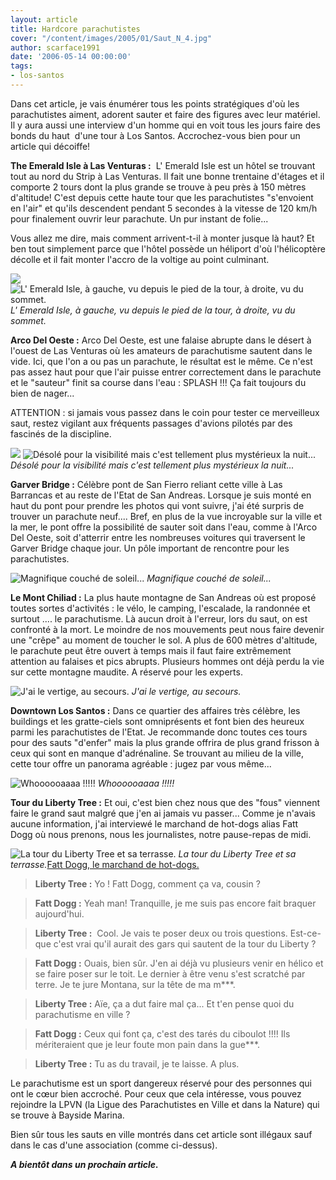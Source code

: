 ```yaml
---
layout: article
title: Hardcore parachutistes
cover: "/content/images/2005/01/Saut_N_4.jpg"
author: scarface1991
date: '2006-05-14 00:00:00'
tags:
- los-santos
---
```


Dans cet article, je vais énumérer tous les points stratégiques d'où les parachutistes aiment, adorent sauter et faire des figures avec leur matériel. Il y aura aussi une interview d'un homme qui en voit tous les jours&nbsp;faire des bonds du haut &nbsp;d'une tour à Los Santos. Accrochez-vous bien pour un article qui décoiffe!

**The Emerald Isle à Las Venturas :** &nbsp;L' Emerald Isle est un&nbsp;hôtel se trouvant tout au nord du Strip à Las Venturas. Il fait une bonne trentaine d'étages et il comporte 2 tours dont la plus grande se trouve à peu&nbsp;près&nbsp;à 150 mètres d'altitude! C'est depuis cette haute tour que les parachutistes "s'envoient en l'air" et qu'ils descendent pendant 5 secondes à la vitesse de 120 km/h pour finalement ouvrir leur parachute. Un pur instant de folie...

Vous allez me dire, mais comment arrivent-t-il à monter jusque là haut? Et ben tout simplement parce que l'hôtel possède un héliport d'où l'hélicoptère décolle et il fait monter l'accro de la voltige au point culminant.

![](/content/images/2005/01/Saut_N_1bis.jpg)
![L' Emerald Isle, à gauche, vu depuis le pied de la tour, à droite, vu du sommet.](/content/images/2005/01/Saut_N_1.jpg)
_L' Emerald Isle, à gauche, vu depuis le pied de la tour, à droite, vu du sommet._

**Arco Del Oeste :** Arco Del Oeste, est une falaise abrupte dans le désert à l'ouest de Las Venturas où les amateurs de parachutisme sautent dans le vide. Ici, que l'on a ou pas un parachute, le résultat est le même. Ce n'est pas assez haut pour que l'air puisse entrer correctement dans le parachute et le "sauteur" finit sa course dans l'eau : SPLASH !!! Ça fait toujours du bien de nager...

ATTENTION : si jamais vous passez dans le coin pour tester ce merveilleux saut, restez vigilant aux fréquents&nbsp;passages d'avions pilotés par des fascinés de la discipline.

![](/content/images/2005/01/Saut_N_2.jpg)
![Désolé pour la visibilité mais c'est tellement plus mystérieux la nuit...](/content/images/2005/01/Saut_N_2bis.jpg)
_Désolé pour la visibilité mais c'est tellement plus mystérieux la nuit..._

**Garver Bridge :** Célèbre pont de San Fierro reliant cette ville à Las Barrancas et au reste de l'Etat de San Andreas. Lorsque je suis monté en haut du pont pour prendre les photos qui vont suivre, j'ai été surpris de trouver un parachute neuf.... Bref, en plus de la vue incroyable sur la ville et la mer, le pont offre la possibilité de sauter soit dans l'eau, comme à l'Arco Del Oeste, soit d'atterrir entre les nombreuses voitures qui traversent le Garver Bridge chaque jour. Un pôle important de rencontre pour les parachutistes.

![Magnifique couché de soleil...](/content/images/2005/01/Saut_N_4.jpg)
_Magnifique couché de soleil..._

**Le Mont Chiliad :** La plus haute montagne de San Andreas où est proposé toutes sortes d'activités : le vélo, le camping, l'escalade, la randonnée et surtout .... le parachutisme. Là aucun droit à l'erreur, lors du saut, on est confronté à la mort. Le moindre de nos mouvements peut nous faire devenir une "crêpe" au moment de toucher le sol. A plus de 600 mètres d'altitude, le parachute peut être ouvert à temps mais il faut faire extrêmement attention au falaises et pics abrupts. Plusieurs hommes ont déjà perdu la vie sur cette montagne maudite. A réservé pour les experts.

![J'ai le vertige, au secours.](/content/images/2005/01/Saut_N_5.jpg)
_J'ai le vertige, au secours._

**Downtown Los Santos :** Dans ce quartier des affaires très célèbre, les buildings et les gratte-ciels sont omniprésents et font bien des heureux parmi les parachutistes de l'Etat. Je recommande donc toutes ces tours pour des sauts "d'enfer" mais la plus grande offrira de plus grand frisson à ceux qui sont en manque d'adrénaline. Se trouvant au milieu de la ville, cette tour offre un panorama agréable : jugez par vous même...

![Whoooooaaaa !!!!!](/content/images/2005/01/Saut_N_6.jpg)
_Whoooooaaaa !!!!!_

**Tour du Liberty Tree :** Et oui, c'est bien chez nous que des "fous" viennent faire le grand saut malgré que j'en ai jamais vu passer... Comme je n'avais aucune information, j'ai interviewé le marchand de hot-dogs alias Fatt Dogg&nbsp;où nous prenons, nous les journalistes, notre pause-repas de midi.

![La tour du Liberty Tree et sa terrasse.](/content/images/2005/01/Saut_N_7.jpg)
_La tour du Liberty Tree et sa terrasse._[Fatt Dogg, le marchand de hot-dogs.](/content/images/2005/01/Saut_Interview.jpg)

> **Liberty Tree :** Yo ! Fatt Dogg, comment ça va, cousin ?

> **Fatt Dogg :** Yeah man! Tranquille, je me suis pas encore fait braquer aujourd'hui.

> **Liberty Tree :** &nbsp;Cool. Je vais te poser deux ou trois questions. Est-ce-que c'est vrai qu'il aurait des gars qui sautent de la tour du Liberty ?

> **Fatt Dogg :** Ouais, bien sûr. J'en ai déjà vu plusieurs venir en hélico et se faire poser sur le toit. Le dernier à être venu s'est scratché par terre. Je te jure Montana, sur la tête de ma m\*\*\*.

> **Liberty Tree :** Aïe, ça a dut faire mal ça... Et t'en pense quoi du parachutisme en ville ?

> **Fatt Dogg :** Ceux qui font ça, c'est des tarés du ciboulot !!!! Ils mériteraient que je leur foute mon pain dans la gue\*\*\*.

> **Liberty Tree :** Tu as du travail, je te laisse. A plus.

Le parachutisme est un sport dangereux réservé pour des personnes qui ont&nbsp;le cœur bien accroché. Pour ceux que cela intéresse, vous pouvez rejoindre la LPVN (la Ligue des Parachutistes en Ville et dans la Nature) qui se trouve à Bayside Marina.

Bien sûr tous les sauts en ville montrés dans cet article sont illégaux sauf dans le cas d'une association&nbsp;(comme ci-dessus).

**_A bientôt dans un prochain article._**